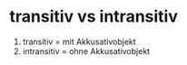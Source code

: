 # transitiv vs intransitiv
1. transitiv = mit Akkusativobjekt
2. intransitiv = ohne Akkusativobjekt

